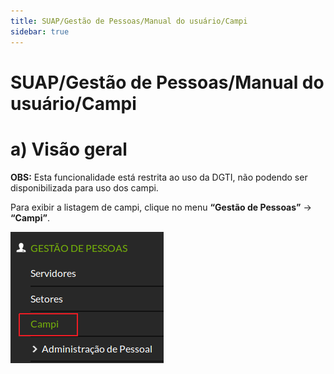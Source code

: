 ```yaml
---
title: SUAP/Gestão de Pessoas/Manual do usuário/Campi
sidebar: true
---
```


# SUAP/Gestão de Pessoas/Manual do usuário/Campi

# a) Visão geral

**OBS:** Esta funcionalidade está restrita ao uso da DGTI, não podendo ser disponibilizada para uso dos campi.

Para exibir a listagem de campi, clique no menu **“Gestão de Pessoas”** → **“Campi”**.

![menucampi](../images/menucampi.png)



